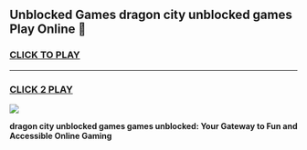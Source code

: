 
## Unblocked Games dragon city unblocked games Play Online 👋
<h3>
<a href="https://news.freeplayer.one?title=dragon_city_unblocked_games&ref=17F">CLICK TO PLAY</a></h3>
<hr>

<h3>
<a href="https://news.freeplayer.one?title=dragon_city_unblocked_games&ref=17F">CLICK 2 PLAY</a>
  
</h3>

<a href="https://news.freeplayer.one?title=dragon_city_unblocked_games&ref=17F/"><img src="https://clearcache.store/games.png"></a>


**dragon city unblocked games games unblocked: Your Gateway to Fun and Accessible Online Gaming**
